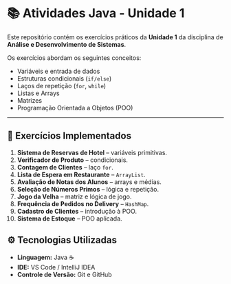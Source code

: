 #  📚 Atividades Java - Unidade 1

Este repositório contém os exercícios práticos da **Unidade 1** da disciplina de **Análise e Desenvolvimento de Sistemas**. 

Os exercícios abordam os seguintes conceitos:  
- Variáveis e entrada de dados  
- Estruturas condicionais (`if/else`)  
- Laços de repetição (`for`, `while`)  
- Listas e Arrays  
- Matrizes  
- Programação Orientada a Objetos (POO)  

---

## 📝 Exercícios Implementados

1. **Sistema de Reservas de Hotel** – variáveis primitivas.  
2. **Verificador de Produto** – condicionais.  
3. **Contagem de Clientes** – laço `for`.  
4. **Lista de Espera em Restaurante** – `ArrayList`.  
5. **Avaliação de Notas dos Alunos** – arrays e médias.  
6. **Seleção de Números Primos** – lógica e repetição.  
7. **Jogo da Velha** – matriz e lógica de jogo.  
8. **Frequência de Pedidos no Delivery** – `HashMap`.  
9. **Cadastro de Clientes** – introdução à POO.  
10. **Sistema de Estoque** – POO aplicada.  

## ⚙️ Tecnologias Utilizadas
- **Linguagem:** Java ☕  
- **IDE:** VS Code / IntelliJ IDEA  
- **Controle de Versão:** Git e GitHub
